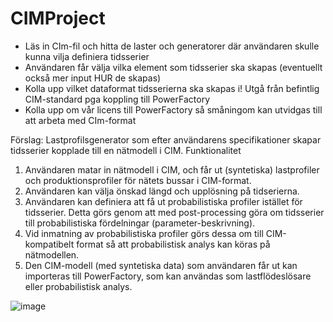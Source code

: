# CIMProject

- Läs in CIm-fil och hitta de laster och generatorer där användaren skulle kunna vilja definiera tidsserier
- Användaren får välja vilka element som tidsserier ska skapas (eventuellt också mer input HUR de skapas)
- Kolla upp vilket dataformat tidsserierna ska skapas i! Utgå från befintlig CIM-standard pga koppling till PowerFactory
- Kolla upp om vår licens till PowerFactory så småningom kan utvidgas till att arbeta med CIm-format


Förslag: Lastprofilsgenerator som efter användarens specifikationer skapar tidsserier kopplade till en nätmodell i CIM.
Funktionalitet 
1.	Användaren matar in nätmodell i CIM, och får ut (syntetiska) lastprofiler och produktionsprofiler för nätets bussar i CIM-format.
2.	Användaren kan välja önskad längd och upplösning på tidserierna. 
3.	Användaren kan definiera att få ut probabilistiska profiler istället för tidsserier. Detta görs genom att med post-processing göra om tidsserier till probabilistiska fördelningar (parameter-beskrivning).
4.	Vid inmatning av probabilistiska profiler görs dessa om till CIM-kompatibelt format så att probabilistisk analys kan köras på nätmodellen.
5.	Den CIM-modell (med syntetiska data) som användaren får ut kan importeras till PowerFactory, som kan användas som lastflödeslösare eller probabilistisk analys.

![image](https://github.com/alicekjansson/CIMProject/assets/128380748/c676b32e-d4f9-4519-9f5d-aeec8f0e2c17)

